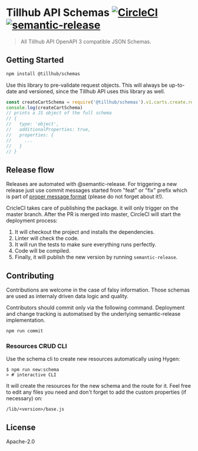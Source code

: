 # Tillhub API Schemas [![CircleCI](https://circleci.com/gh/tillhub/schemas/tree/master.svg?style=svg)](https://circleci.com/gh/tillhub/schemas/tree/master) [![semantic-release](https://img.shields.io/badge/%20%20%F0%9F%93%A6%F0%9F%9A%80-semantic--release-e10079.svg)](https://github.com/semantic-release/semantic-release)

> All Tillhub API OpenAPI 3 compatible JSON Schemas.

## Getting Started

```bash
npm install @tillhub/schemas
```

Use this library to pre-validate request objects. This will always be up-to-date and versioned, since the Tillhub API uses this library as well.

```js
const createCartSchema = require('@tillhub/schemas').v1.carts.create.request
console.log(createCartSchema)
// prints a JS object of the full schema
// {
//   type: 'object',
//   additionalProperties: true,
//   properties: {
//     ...
//   }
// }
```

## Release flow

Releases are automated with @semantic-release. 
For triggering a new release just use commit messages started from "feat" or "fix" prefix which 
is part of [proper message format](https://github.com/semantic-release/semantic-release#commit-message-format) (please do not forget about it!).

CricleCI takes care of publishing the package. it will only trigger on the master branch.
After the PR is merged into master, CircleCI will start the deployment process:
   1. It will checkout the project and installs the dependencies.
   2. Linter will check the code.
   3. It will run the tests to make sure everything runs perfectly.
   4. Code will be compiled.
   4. Finally, it will publish the new version by running `semantic-release`.

## Contributing

Contributions are welcome in the case of falsy information. Those schemas are used as internaly driven data logic and quality.

Contributors should commit only via the following command. Deployment and change tracking is automatised by the underlying semantic-release implementation.

```bash
npm run commit
```

### Resources CRUD CLI

Use the schema cli to create new resources automatically using Hygen:

```console
$ npm run new:schema
> # interactive CLI
```

It will create the resources for the new schema and the route for it.
Feel free to edit any files you need and don't forget to add the custom properties (if necessary) on:

`/lib/<version>/base.js`

## License

Apache-2.0

